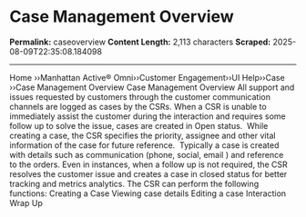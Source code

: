 # Case Management Overview

**Permalink:** caseoverview
**Content Length:** 2,113 characters
**Scraped:** 2025-08-09T22:35:08.184098

---

Home &rsaquo;&rsaquo;Manhattan Active® Omni&rsaquo;&rsaquo;Customer Engagement&rsaquo;&rsaquo;UI Help&rsaquo;&rsaquo;Case ››Case Management Overview Case Management Overview All support and issues requested by customers through the customer communication channels are logged as cases by the CSRs. When a CSR is unable to immediately assist the customer during the interaction and requires&nbsp;some follow up to solve the issue, cases are created in Open status.&nbsp;&nbsp;While creating a case, the&nbsp;CSR specifies the&nbsp;priority, assignee and other vital information of the case for future reference.&nbsp; Typically a case is created with details&nbsp;such as&nbsp;communication (phone, social, email )&nbsp;and reference to&nbsp;the orders. Even in instances, when a follow up is not required, the CSR resolves&nbsp;the customer issue and creates a case in closed&nbsp;status&nbsp;for better tracking and metrics analytics. The CSR can perform the following functions: Creating&nbsp;a Case Viewing case details Editing&nbsp;a case Interaction Wrap Up &nbsp;